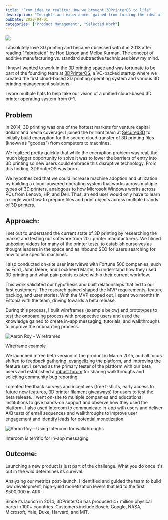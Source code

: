 ```yaml
---
title: "From idea to reality: How we brought 3DPrinterOS to life"
description: "Insights and experiences gained from turning the idea of \"building the first operating system for 3D printing\" into reality."
pubDate: 2020-04-01
categories: ["Product Management", "Selected Work"]
---
```


[![](/images/how-we-brought-3dprinteros-to-life-1759632215490.gif)](https://www.loom.com/share/8d35b8aaa2fa4b6aba9ce05fe2ec000a)

I absolutely love 3D printing and became obsessed with it in 2013 after reading "[Fabricated](https://www.amazon.com/Fabricated-New-World-3D-Printing/dp/1118350634)" by Hod Lipson and Melba Kurman. The concept of additive manufacturing vs. standard subtractive techniques blew my mind.

I knew I wanted to work in the 3D printing space and was fortunate to be part of the founding team at [3DPrinterOS](https://www.3dprinteros.com/), a VC-backed startup where we created the first cloud-based 3D printing operating system and various 3D printing management solutions.

I wore multiple hats to help take our vision of a unified cloud-based 3D printer operating system from 0-1.

## Problem

In 2014, 3D printing was one of the hottest markets for venture capital dollars and media coverage. I joined the brilliant team at [Secured3D](https://secured3d.com/) to initially build encryption for the secure cloud transfer of 3D printing files (known as "gcodes") from computers to machines.

We realized pretty quickly that while the encryption problem was real, the much bigger opportunity to solve it was to lower the barriers of entry into 3D printing so new users could embrace this disruptive technology. From this finding, 3DPrinterOS was born.

We hypothesized that we could increase machine adoption and utilization by building a cloud-powered operating system that works across multiple types of 3D printers, analogous to how Microsoft Windows works across PCs from Lenovo, HP, and Dell. Thus, an end user would only have to learn a single workflow to prepare files and print objects across multiple brands of 3D printers.

## Approach:

I set out to understand the current state of 3D printing by researching the market and testing out software from 20+ printer manufacturers. We filmed [unboxing videos](https://youtu.be/heW6NwcjE48) for many of the printer tests, to establish ourselves as thought leaders in the space and as inbound SEO for users searching for how to use specific machines.

I also conducted on-site user interviews with Fortune 500 companies, such as Ford, John Deere, and Lockheed Martin, to understand how they used 3D printing and what pain points existed within their current workflow.

This work validated our hypothesis and built relationships that led to our first customers. The research gained shaped the MVP requirements, feature backlog, and user stories. With the MVP scoped out, I spent two months in Estonia with the team, driving towards a beta release.

During this process, I built wireframes (example below) and prototypes to test the onboarding process with prospective users and used the knowledge gained to create in-app messaging, tutorials, and walkthroughs to improve the onboarding process.

![Aaron Roy - Wireframes](/images/how-we-brought-3dprinteros-to-life-1759632215990.png)

Wireframe example

We launched a free beta version of the product in March 2015, and all focus shifted to feedback gathering, [evangelizing the platform](https://aaronmichaelroy.com/video-discussing-3d-printing-operating-systems/), and improving the feature set. I served as the primary tester of the platform with our beta users and established a [robust forum](https://forum.3dprinteros.com/https://forum.3dprinteros.com/t/how-to-set-up-raspberry-pi-wifi-walkthrough/300) for sharing walkthroughs and soliciting community bug reporting.

I created feedback surveys and incentives (free t-shirts, early access to future new features, 3D printer filament giveaways) for users to test the beta release. I went on-site to multiple companies and educational institutions to give hands-on support and observe how they used the platform. I also used Intercom to communicate in-app with users and deliver A/B tests of email sequences and walkthroughs to improve user engagement and identify leads for potential monetization.

![Aaron Roy - Using Intercom for walkthroughs](/images/how-we-brought-3dprinteros-to-life-1759632216044.png)

Intercom is terrific for in-app messaging

## Outcome:

Launching a new product is just part of the challenge. What you do once it's out in the wild determines its survival.

Analyzing our metrics post-launch, I identified and guided the team to build low development, high-yield monetization levers that led to the first $500,000 in ARR.

Since its launch in 2014, 3DPrinterOS has produced 4+ million physical parts in 100+ countries. Customers include Bosch, Google, NASA, Microsoft, Yale, Duke, Harvard, and MIT.